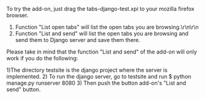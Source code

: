To try the add-on, just drag the tabs-django-test.xpi to your mozilla firefox browser.

1) Function "List open tabs" will list the open tabs you are browsing.\r\n\r\n
2) Function "List and send" will list the open tabs you are browsing and send them to Django server and save them there.

Please take in mind that the function "List and send" of the add-on will only work if you do the following:

1)The directory testsite is the django project where the server is implemented.
2) To run the django server, go to testsite and run
  $ python manage.py runserver 8080
3) Then push the button add-on's "List and send" button.
